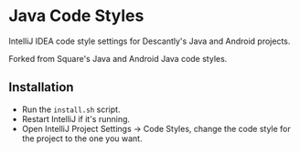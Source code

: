 Java Code Styles
================

IntelliJ IDEA code style settings for Descantly's Java and Android projects.

Forked from Square's Java and Android Java code styles.


Installation
------------

 * Run the `install.sh` script.
 * Restart IntelliJ if it's running.
 * Open IntelliJ Project Settings -> Code Styles, change the code style for the
   project to the one you want.
